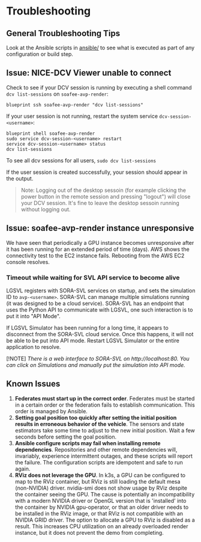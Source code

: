 # Troubleshooting

## General Troubleshooting Tips

Look at the Ansible scripts in [ansible/](../ansible/) to see what is executed as part of any configuration or build step.

## Issue: NICE-DCV Viewer unable to connect

Check to see if your DCV session is running by executing a shell command `dcv list-sessions` on `soafee-avp-render`:

```shell
blueprint ssh soafee-avp-render "dcv list-sessions"
```

If your user session is not running, restart the system service `dcv-session-<username>`:

```shell
blueprint shell soafee-avp-render
sudo service dcv-session-<username> restart
service dcv-session-<username> status
dcv list-sessions
```

To see all dcv sessions for all users, `sudo dcv list-sessions`

If the user session is created successfully, your session should appear in the output.

> Note: Logging out of the desktop sessoin (for example clicking the power button in the remote session and pressing "logout") will close your DCV session. It's fine to leave the desktop sessoin running without logging out.

## Issue: soafee-avp-render instance unresponsive

We have seen that periodically a GPU instance becomes unresponsive after it has been running for an extended period of time (days). AWS shows the connectivity test to the EC2 instance fails. Rebooting from the AWS EC2 console resolves.

### Timeout while waiting for SVL API service to become alive

LGSVL registers with SORA-SVL services on startup, and sets the simulation ID to `avp-<username>`. SORA-SVL can manage multiple simulations running (it was designed to be a cloud service). SORA-SVL has an endpoint that uses the Python API to communicate with LGSVL, one such interaction is to put it into "API Mode".

If LGSVL Simulator has been running for a long time, it appears to disconnect from the SORA-SVL cloud service. Once this happens, it will not be able to be put into API mode. Restart LGSVL Simulator or the entire application to resolve.

[!NOTE] _There is a web interface to SORA-SVL on http://localhost:80. You can click on Simulations and manually put the simulation into API mode._

## Known Issues

1. **Federates must start up in the correct order**. Federates must be started in a certain order or the federation fails to establish communication. This order is managed by Ansible.
1. **Setting goal position too quickly after setting the initial position results in erroneous behavior of the vehicle**. The sensors and state estimators take some time to adjust to the new initial position. Wait a few seconds before setting the goal position.
1. **Ansible configure scripts may fail when installing remote dependencies**. Repositories and other remote dependencies will, invariably, experience intermittent outages, and these scripts will report the failure. The configuration scripts are idempotent and safe to run again.
1. **RViz does not leverage the GPU**. In k3s, a GPU can be configured to map to the RViz container, but
RViz is still loading the default mesa (non-NVIDIA) driver. nvidia-smi does not show usage by RViz despite
the container seeing the GPU. The cause is potentially an incompatibility with a modern NVIDIA driver
or OpenGL version that is 'installed' into the container by NVIDIA gpu-operator, or that an older driver
needs to be installed in the RViz image, or that RViz is not compatible with an NVIDIA GRID driver.
The option to allocate a GPU to RViz is disabled as a result. This increases CPU utilization on an already
overloaded render instance, but it does not prevent the demo from completing.

